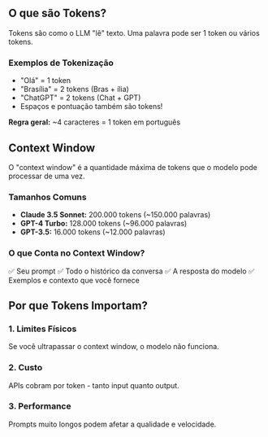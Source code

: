 ## O que são Tokens?

Tokens são como o LLM "lê" texto. Uma palavra pode ser 1 token ou vários tokens.

### Exemplos de Tokenização

- "Olá" = 1 token
- "Brasília" = 2 tokens (Bras + ília)
- "ChatGPT" = 2 tokens (Chat + GPT)
- Espaços e pontuação também são tokens!

**Regra geral:** ~4 caracteres = 1 token em português

## Context Window

O "context window" é a quantidade máxima de tokens que o modelo pode processar de uma vez.

### Tamanhos Comuns

- **Claude 3.5 Sonnet:** 200.000 tokens (~150.000 palavras)
- **GPT-4 Turbo:** 128.000 tokens (~96.000 palavras)
- **GPT-3.5:** 16.000 tokens (~12.000 palavras)

### O que Conta no Context Window?

✅ Seu prompt
✅ Todo o histórico da conversa
✅ A resposta do modelo
✅ Exemplos e contexto que você fornece

## Por que Tokens Importam?

### 1. Limites Físicos
Se você ultrapassar o context window, o modelo não funciona.

### 2. Custo
APIs cobram por token - tanto input quanto output.

### 3. Performance
Prompts muito longos podem afetar a qualidade e velocidade.